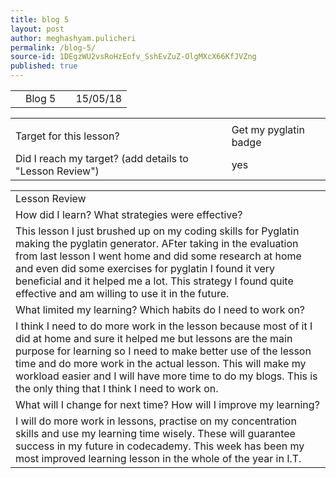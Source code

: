 ```yaml
---
title: blog 5
layout: post
author: meghashyam.pulicheri
permalink: /blog-5/
source-id: 1DEgzWU2vsRoHzEofv_SshEvZuZ-OlgMXcX66KfJVZng
published: true
---
```

<table>
  <tr>
    <td></td>
    <td>Blog 5</td>
    <td></td>
    <td>15/05/18</td>
  </tr>
</table>


<table>
  <tr>
    <td></td>
    <td></td>
  </tr>
  <tr>
    <td>Target for this lesson?</td>
    <td>Get my pyglatin badge</td>
  </tr>
  <tr>
    <td>Did I reach my target? 
(add details to "Lesson Review")</td>
    <td>
yes</td>
  </tr>
</table>


<table>
  <tr>
    <td>Lesson Review</td>
  </tr>
  <tr>
    <td>How did I learn? What strategies were effective? </td>
  </tr>
  <tr>
    <td>This lesson I just brushed up on my coding skills for Pyglatin making the pyglatin generator. AFter taking in the evaluation from last lesson I went home and did some research at home and even did some exercises for pyglatin I found it very beneficial and it helped me a lot.
This strategy I found quite effective and am willing to use it in the future.</td>
  </tr>
  <tr>
    <td>What limited my learning? Which habits do I need to work on? </td>
  </tr>
  <tr>
    <td>I think I need to do more work in the lesson because most of it I did at home and sure it helped me but lessons are the main purpose for learning so I need to make better use of the lesson time and do more work in the actual lesson. This will make my workload easier and I will have more time to do my blogs. This is the only thing that I think I need to work on.</td>
  </tr>
  <tr>
    <td>What will I change for next time? How will I improve my learning?</td>
  </tr>
  <tr>
    <td>I will do more work in lessons, practise on my concentration skills and use my learning time wisely. These will guarantee success in my  future in codecademy. This week has been my most improved learning lesson in the whole of the year in I.T.</td>
  </tr>
</table>



